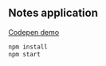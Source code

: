## Notes application

[Codepen demo](http://codepen.io/10101/full/rmVxBR/)

```sh
npm install
npm start
```
